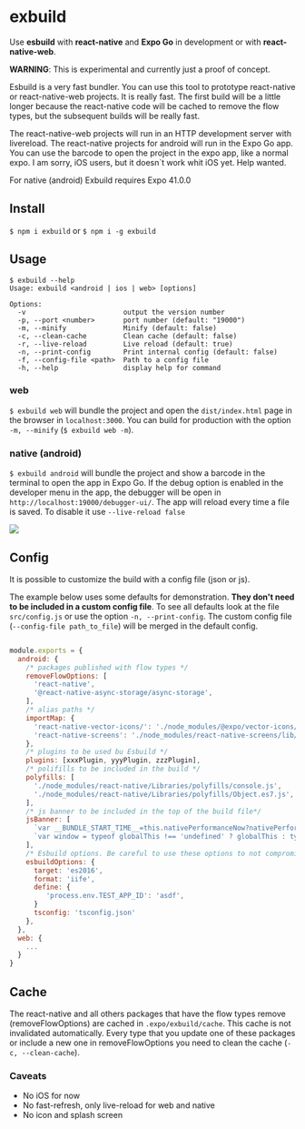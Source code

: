 # exbuild

Use **esbuild** with **react-native** and **Expo Go** in development or with **react-native-web**.

**WARNING**: This is experimental and currently just a proof of concept.

Esbuild is a very fast bundler. You can use this tool to prototype react-native or react-native-web projects. It is really fast. The first build will be a little longer because the react-native code will be cached to remove the flow types, but the subsequent builds will be really fast.

The react-native-web projects will run in an HTTP development server with livereload. The react-native projects for android will run in the Expo Go app. You can use the barcode to open the project in the expo app, like a normal expo. I am sorry, iOS users, but it doesn`t work whit iOS yet. Help wanted.

For native (android) Exbuild requires Expo 41.0.0

## Install

```$ npm i exbuild```  or   ```$ npm i -g exbuild```

## Usage

```
$ exbuild --help
Usage: exbuild <android | ios | web> [options]

Options:
  -v                        output the version number
  -p, --port <number>       port number (default: "19000")
  -m, --minify              Minify (default: false)
  -c, --clean-cache         Clean cache (default: false)
  -r, --live-reload         Live reload (default: true)
  -n, --print-config        Print internal config (default: false)
  -f, --config-file <path>  Path to a config file
  -h, --help                display help for command
```

### web

`$ exbuild web` will bundle the project and open the `dist/index.html` page in the browser in `localhost:3000`.
You can build for production with the option `-m, --minify` (`$ exbuild web -m`).

### native (android)

`$ exbuild android` will bundle the project and show a barcode in the terminal to open the app in Expo Go. If the debug option is enabled in the developer menu in the app, the debugger will be open in `http://localhost:19000/debugger-ui/`.
The app will reload every time a file is saved. To disable it use `--live-reload false`

![](console-barcode.png)

## Config

It is possible to customize the build with a config file (json or js).

The example below uses some defaults for demonstration. **They don't need to be included in a custom config file**. To see all defaults look at the file `src/config.js` or use the option `-n, --print-config`.
The custom config file (`--config-file path_to_file`) will be merged in the default config.

```javascript

module.exports = {
  android: {
    /* packages published with flow types */
    removeFlowOptions: [
      'react-native',
      '@react-native-async-storage/async-storage',
    ],
    /* alias paths */
    importMap: {
      'react-native-vector-icons/': './node_modules/@expo/vector-icons/',  // all subdirectories and files will be aliased
      'react-native-screens': './node_modules/react-native-screens/lib/module/index.native.js', // only the root will be will be aliased
    },
    /* plugins to be used bu Esbuild */
    plugins: [xxxPlugin, yyyPlugin, zzzPlugin],
    /* polifills to be included in the build */
    polyfills: [
      './node_modules/react-native/Libraries/polyfills/console.js',
      './node_modules/react-native/Libraries/polyfills/Object.es7.js',
    ],
    /* js banner to be included in the top of the build file*/
    jsBanner: [
      `var __BUNDLE_START_TIME__=this.nativePerformanceNow?nativePerformanceNow():Date.now()`,
      `var window = typeof globalThis !== 'undefined' ? globalThis : typeof global !== 'undefined' ? global : typeof window !== 'undefined' ? window : this;`,
    ],
    /* Esbuild options. Be careful to use these options to not compromisse the build */
    esbuildOptions: {
      target: 'es2016',
      format: 'iife',
      define: {
         'process.env.TEST_APP_ID': 'asdf',
      }
      tsconfig: 'tsconfig.json'
    },
  },
  web: {
    ...
  }
}

```

## Cache

The react-native and all others packages that have the flow types remove (removeFlowOptions) are cached in `.expo/exbuild/cache`. This cache is not invalidated automatically. Every type that you update one of these packages or include a new one in removeFlowOptions you need to clean the cache (`-c, --clean-cache`).

### Caveats

- No iOS for now
- No fast-refresh, only live-reload for web and native
- No icon and splash screen
